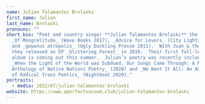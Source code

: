 ```yaml
---
name: Julian Talamantez Brolaski
first_name: Julian
last_name: Brolaski
pronouns: ""
short_bio: "Poet and country singer **Julian Talamantez Brolaski** the author of
  _Of Mongrelitude_ (Wave Books 2017), _Advice for Lovers_ (City Lights 2012),
  and _gowanus atropolis_ (Ugly Duckling Presse 2011).  With Juan & the Pines,
  they released an EP _Glittering Forest_ in 2019.  Their first full-length
  album is coming out this summer.  Julian’s poetry was recently included in
  _When the Light of the World was Subdued, Our Songs Came Through: A Norton
  Anthology of Native Nations Poetry_ (2020) and _We Want It All: An Anthology
  of Radical Trans Poetics_ (Nightboat 2020)."
portraits:
  - media: 2022/07/julian-talamantez-brolaski
website: https://www.aperfectvacuum.club/julian-talamantez-brolaski
---
```


